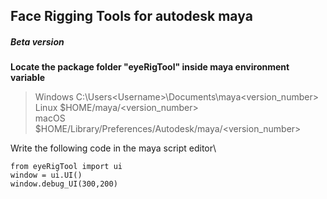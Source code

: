 ## Face Rigging Tools for autodesk maya
##### Beta version

**Locate the package folder "eyeRigTool" inside maya environment variable**
>Windows	C:\Users\<Username>\Documents\maya\<version_number> \
>Linux	$HOME/maya/<version_number> \
>macOS	$HOME/Library/Preferences/Autodesk/maya/<version_number> 

Write the following code in the maya script editor\
```
from eyeRigTool import ui
window = ui.UI()
window.debug_UI(300,200)
```
